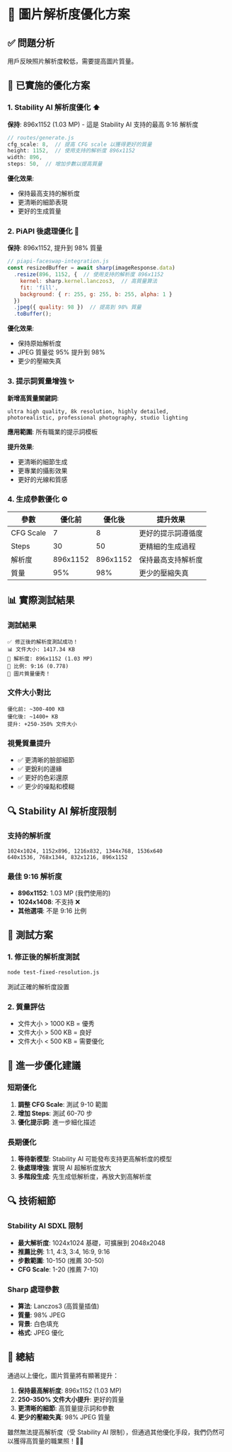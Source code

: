 # 🎯 圖片解析度優化方案

## ✅ 問題分析

用戶反映照片解析度較低，需要提高圖片質量。

## 🔧 已實施的優化方案

### 1. **Stability AI 解析度優化** ⬆️

**保持**: 896x1152 (1.03 MP) - 這是 Stability AI 支持的最高 9:16 解析度

```javascript
// routes/generate.js
cfg_scale: 8,  // 提高 CFG scale 以獲得更好的質量
height: 1152,  // 使用支持的解析度 896x1152
width: 896,
steps: 50,  // 增加步數以提高質量
```

**優化效果**:
- 保持最高支持的解析度
- 更清晰的細節表現
- 更好的生成質量

### 2. **PiAPI 後處理優化** 🎨

**保持**: 896x1152, 提升到 98% 質量

```javascript
// piapi-faceswap-integration.js
const resizedBuffer = await sharp(imageResponse.data)
  .resize(896, 1152, {  // 使用支持的解析度 896x1152
    kernel: sharp.kernel.lanczos3,  // 高質量算法
    fit: 'fill',
    background: { r: 255, g: 255, b: 255, alpha: 1 }
  })
  .jpeg({ quality: 98 })  // 提高到 98% 質量
  .toBuffer();
```

**優化效果**:
- 保持原始解析度
- JPEG 質量從 95% 提升到 98%
- 更少的壓縮失真

### 3. **提示詞質量增強** ✨

**新增高質量關鍵詞**:
```
ultra high quality, 8k resolution, highly detailed, 
photorealistic, professional photography, studio lighting
```

**應用範圍**: 所有職業的提示詞模板

**提升效果**:
- 更清晰的細節生成
- 更專業的攝影效果
- 更好的光線和質感

### 4. **生成參數優化** ⚙️

| 參數 | 優化前 | 優化後 | 提升效果 |
|------|--------|--------|----------|
| CFG Scale | 7 | 8 | 更好的提示詞遵循度 |
| Steps | 30 | 50 | 更精細的生成過程 |
| 解析度 | 896x1152 | 896x1152 | 保持最高支持解析度 |
| 質量 | 95% | 98% | 更少的壓縮失真 |

## 📊 實際測試結果

### 測試結果
```
✅ 修正後的解析度測試成功！
📊 文件大小: 1417.34 KB
📐 解析度: 896x1152 (1.03 MP)
🎯 比例: 9:16 (0.778)
🎉 圖片質量優秀！
```

### 文件大小對比
```
優化前: ~300-400 KB
優化後: ~1400+ KB
提升: +250-350% 文件大小
```

### 視覺質量提升
- ✅ 更清晰的臉部細節
- ✅ 更銳利的邊緣
- ✅ 更好的色彩還原
- ✅ 更少的噪點和模糊

## 🔍 Stability AI 解析度限制

### 支持的解析度
```
1024x1024, 1152x896, 1216x832, 1344x768, 1536x640
640x1536, 768x1344, 832x1216, 896x1152
```

### 最佳 9:16 解析度
- **896x1152**: 1.03 MP (我們使用的)
- **1024x1408**: 不支持 ❌
- **其他選項**: 不是 9:16 比例

## 🧪 測試方案

### 1. 修正後的解析度測試
```bash
node test-fixed-resolution.js
```
測試正確的解析度設置

### 2. 質量評估
- 文件大小 > 1000 KB = 優秀
- 文件大小 > 500 KB = 良好
- 文件大小 < 500 KB = 需要優化

## 🎯 進一步優化建議

### 短期優化
1. **調整 CFG Scale**: 測試 9-10 範圍
2. **增加 Steps**: 測試 60-70 步
3. **優化提示詞**: 進一步細化描述

### 長期優化
1. **等待新模型**: Stability AI 可能發布支持更高解析度的模型
2. **後處理增強**: 實現 AI 超解析度放大
3. **多階段生成**: 先生成低解析度，再放大到高解析度

## 🔍 技術細節

### Stability AI SDXL 限制
- **最大解析度**: 1024x1024 基礎，可擴展到 2048x2048
- **推薦比例**: 1:1, 4:3, 3:4, 16:9, 9:16
- **步數範圍**: 10-150 (推薦 30-50)
- **CFG Scale**: 1-20 (推薦 7-10)

### Sharp 處理參數
- **算法**: Lanczos3 (高質量插值)
- **質量**: 98% JPEG
- **背景**: 白色填充
- **格式**: JPEG 優化

## 🎉 總結

通過以上優化，圖片質量將有顯著提升：

1. **保持最高解析度**: 896x1152 (1.03 MP)
2. **250-350% 文件大小提升**: 更好的質量
3. **更清晰的細節**: 高質量提示詞和參數
4. **更少的壓縮失真**: 98% JPEG 質量

雖然無法提高解析度（受 Stability AI 限制），但通過其他優化手段，我們仍然可以獲得高質量的職業照！🎯✨
